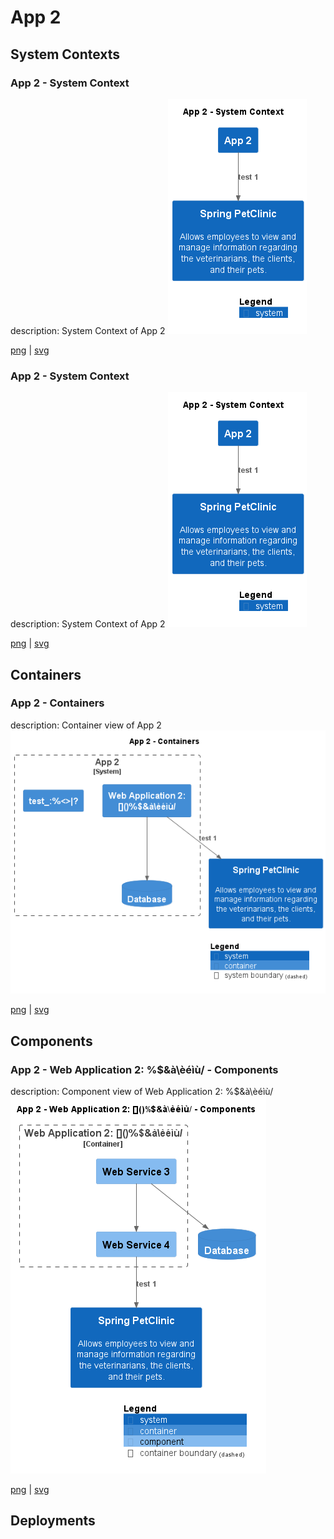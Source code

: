 # App 2

## System Contexts

### App 2 - System Context

description: System Context of App 2
![system_context App 2](../../images/system_context%20App%202.png)

[png](../../images/system_context%20App%202.png) | [svg](../../images/system_context%20App%202.svg)

### App 2 - System Context

description: System Context of App 2
![system_context App 2](../../images/system_context%20App%202.png)

[png](../../images/system_context%20App%202.png) | [svg](../../images/system_context%20App%202.svg)

## Containers

### App 2 - Containers

description: Container view of App 2
![container App 2](../../images/container%20App%202.png)

[png](../../images/container%20App%202.png) | [svg](../../images/container%20App%202.svg)

## Components

### App 2 - Web Application 2: []()%$&à\èéìù/ - Components

description: Component view of Web Application 2: []()%$&à\èéìù/
![component App 2 Web Application 2_ _______à_èéìù_](../../images/component%20App%202%20Web%20Application%202_%20_______à_èéìù_.png)

[png](../../images/component%20App%202%20Web%20Application%202_%20_______à_èéìù_.png) | [svg](../../images/component%20App%202%20Web%20Application%202_%20_______à_èéìù_.svg)

## Deployments


